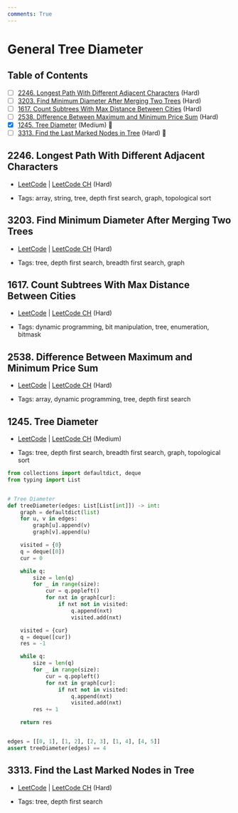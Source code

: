```yaml
---
comments: True
---
```


# General Tree Diameter

## Table of Contents

- [ ] [2246. Longest Path With Different Adjacent Characters](https://leetcode.cn/problems/longest-path-with-different-adjacent-characters/) (Hard)
- [ ] [3203. Find Minimum Diameter After Merging Two Trees](https://leetcode.cn/problems/find-minimum-diameter-after-merging-two-trees/) (Hard)
- [ ] [1617. Count Subtrees With Max Distance Between Cities](https://leetcode.cn/problems/count-subtrees-with-max-distance-between-cities/) (Hard)
- [ ] [2538. Difference Between Maximum and Minimum Price Sum](https://leetcode.cn/problems/difference-between-maximum-and-minimum-price-sum/) (Hard)
- [x] [1245. Tree Diameter](https://leetcode.cn/problems/tree-diameter/) (Medium) 👑
- [ ] [3313. Find the Last Marked Nodes in Tree](https://leetcode.cn/problems/find-the-last-marked-nodes-in-tree/) (Hard) 👑

## 2246. Longest Path With Different Adjacent Characters

-   [LeetCode](https://leetcode.com/problems/longest-path-with-different-adjacent-characters/) | [LeetCode CH](https://leetcode.cn/problems/longest-path-with-different-adjacent-characters/) (Hard)

-   Tags: array, string, tree, depth first search, graph, topological sort

## 3203. Find Minimum Diameter After Merging Two Trees

-   [LeetCode](https://leetcode.com/problems/find-minimum-diameter-after-merging-two-trees/) | [LeetCode CH](https://leetcode.cn/problems/find-minimum-diameter-after-merging-two-trees/) (Hard)

-   Tags: tree, depth first search, breadth first search, graph

## 1617. Count Subtrees With Max Distance Between Cities

-   [LeetCode](https://leetcode.com/problems/count-subtrees-with-max-distance-between-cities/) | [LeetCode CH](https://leetcode.cn/problems/count-subtrees-with-max-distance-between-cities/) (Hard)

-   Tags: dynamic programming, bit manipulation, tree, enumeration, bitmask

## 2538. Difference Between Maximum and Minimum Price Sum

-   [LeetCode](https://leetcode.com/problems/difference-between-maximum-and-minimum-price-sum/) | [LeetCode CH](https://leetcode.cn/problems/difference-between-maximum-and-minimum-price-sum/) (Hard)

-   Tags: array, dynamic programming, tree, depth first search

## 1245. Tree Diameter

-   [LeetCode](https://leetcode.com/problems/tree-diameter/) | [LeetCode CH](https://leetcode.cn/problems/tree-diameter/) (Medium)

-   Tags: tree, depth first search, breadth first search, graph, topological sort

```python title="1245. Tree Diameter - Python Solution"
from collections import defaultdict, deque
from typing import List


# Tree Diameter
def treeDiameter(edges: List[List[int]]) -> int:
    graph = defaultdict(list)
    for u, v in edges:
        graph[u].append(v)
        graph[v].append(u)

    visited = {0}
    q = deque([0])
    cur = 0

    while q:
        size = len(q)
        for _ in range(size):
            cur = q.popleft()
            for nxt in graph[cur]:
                if nxt not in visited:
                    q.append(nxt)
                    visited.add(nxt)

    visited = {cur}
    q = deque([cur])
    res = -1

    while q:
        size = len(q)
        for _ in range(size):
            cur = q.popleft()
            for nxt in graph[cur]:
                if nxt not in visited:
                    q.append(nxt)
                    visited.add(nxt)
        res += 1

    return res


edges = [[0, 1], [1, 2], [2, 3], [1, 4], [4, 5]]
assert treeDiameter(edges) == 4

```

## 3313. Find the Last Marked Nodes in Tree

-   [LeetCode](https://leetcode.com/problems/find-the-last-marked-nodes-in-tree/) | [LeetCode CH](https://leetcode.cn/problems/find-the-last-marked-nodes-in-tree/) (Hard)

-   Tags: tree, depth first search
